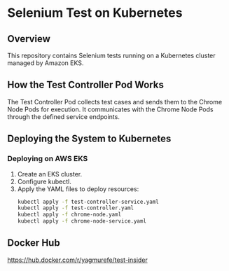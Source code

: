 # Selenium Test on Kubernetes

## Overview
This repository contains Selenium tests running on a Kubernetes cluster managed by Amazon EKS. 

## How the Test Controller Pod Works
The Test Controller Pod collects test cases and sends them to the Chrome Node Pods for execution. It communicates with the Chrome Node Pods through the defined service endpoints.

## Deploying the System to Kubernetes
### Deploying on AWS EKS
1. Create an EKS cluster.
2. Configure kubectl.
3. Apply the YAML files to deploy resources:
   ```bash
   kubectl apply -f test-controller-service.yaml
   kubectl apply -f test-controller.yaml
   kubectl apply -f chrome-node.yaml
   kubectl apply -f chrome-node-service.yaml

## Docker Hub 
https://hub.docker.com/r/yagmurefe/test-insider

